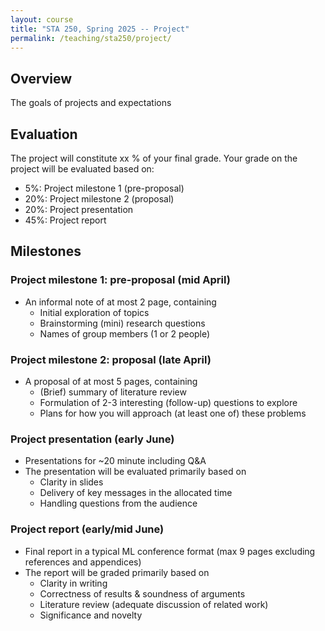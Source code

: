 ```yaml
---
layout: course
title: "STA 250, Spring 2025 -- Project"
permalink: /teaching/sta250/project/
---
```


## Overview

The goals of projects and expectations



## Evaluation

The project will constitute xx % of your final grade. Your grade on the project will be evaluated based on:
* 5%: Project milestone 1 (pre-proposal)
* 20%: Project milestone 2 (proposal)
* 20%: Project presentation
* 45%: Project report



## Milestones

### Project milestone 1: pre-proposal (mid April)
* An informal note of at most 2 page, containing
  - Initial exploration of topics
  - Brainstorming (mini) research questions
  - Names of group members (1 or 2 people)


### Project milestone 2: proposal (late April)
* A proposal of at most 5 pages, containing
  - (Brief) summary of literature review
  - Formulation of 2-3 interesting (follow-up) questions to explore
  - Plans for how you will approach (at least one of) these problems

### Project presentation (early June)
* Presentations for ~20 minute including Q&A
* The presentation will be evaluated primarily based on
  - Clarity in slides
  - Delivery of key messages in the allocated time
  - Handling questions from the audience

### Project report (early/mid June)
* Final report in a typical ML conference format (max 9 pages excluding references and appendices)
* The report will be graded primarily based on
  - Clarity in writing
  - Correctness of results & soundness of arguments
  - Literature review (adequate discussion of related work)
  - Significance and novelty